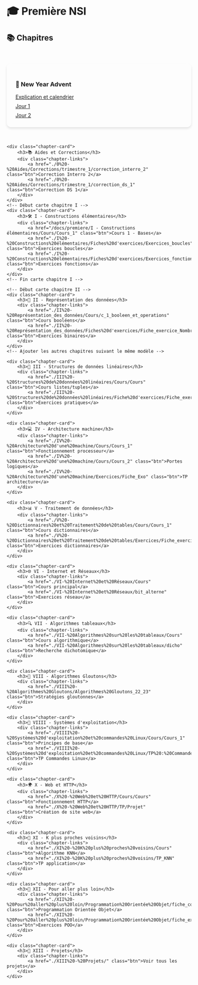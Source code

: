 # 🎓 Première NSI

## 📚 Chapitres

<style>
.chapter-cards {
    display: grid;
    grid-template-columns: repeat(auto-fit, minmax(300px, 1fr));
    gap: 2rem;
    padding: 2rem 0;
}

.chapter-card {
    background: var(--md-default-bg-color);
    border-radius: 12px;
    padding: 1.5rem;
    box-shadow: 0 4px 6px rgba(0, 0, 0, 0.1);
    transition: transform 0.3s ease;
}

.chapter-card:hover {
    transform: translateY(-5px);
}

.chapter-links {
    display: flex;
    flex-direction: column;
    gap: 0.5rem;
    margin-top: 1rem;
}
</style>

<section class="chapter-cards">
    <!-- Section Aides et New Year Advent -->
    <div class="chapter-card">
        <h3>🎄 New Year Advent</h3>
        <div class="chapter-links">
            <a href="./0 - New Year Advent/new_year_advent" class="btn">Explication et calendrier</a>
            <a href="./0%20-%20New%20Year%20Advent/Exercices%20J1%20-%20J9/Jour_1" class="btn">Jour 1</a>
            <a href="./0%20-%20New%20Year%20Advent/Exercices%20J1%20-%20J9/Jour_2" class="btn">Jour 2</a>
        </div>
    </div>

    <div class="chapter-card">
        <h3>📚 Aides et Corrections</h3>
        <div class="chapter-links">
            <a href="./0%20-%20Aides/Corrections/trimestre_1/correction_interro_2" class="btn">Correction Interro 2</a>
            <a href="./0%20-%20Aides/Corrections/trimestre_1/correction_ds_1" class="btn">Correction DS 1</a>
        </div>
    </div>
    <!-- Début carte chapitre I -->
    <div class="chapter-card">
        <h3>🛠️ I - Constructions élémentaires</h3>
        <div class="chapter-links">
            <a href="/docs/premiere/I - Constructions élémentaires/Cours/Cours_1" class="btn">Cours 1 - Bases</a>
            <a href="./I%20-%20Constructions%20élémentaires/Fiches%20d'exercices/Exercices_boucles" class="btn">Exercices boucles</a>
            <a href="./I%20-%20Constructions%20élémentaires/Fiches%20d'exercices/Exercices_fonctions" class="btn">Exercices fonctions</a>
        </div>
    </div>
    <!-- Fin carte chapitre I -->

    <!-- Début carte chapitre II -->
    <div class="chapter-card">
        <h3>🔢 II - Représentation des données</h3>
        <div class="chapter-links">
            <a href="./II%20-%20Représentation_des_données/Cours/c_1_booleen_et_operations" class="btn">Cours booléens</a>
            <a href="./II%20-%20Représentation_des_données/Fiches%20d'exercices/Fiche_exercice_Nombres_binaires" class="btn">Exercices binaires</a>
        </div>
    </div>
    <!-- Ajouter les autres chapitres suivant le même modèle -->

    <div class="chapter-card">
        <h3>🧱 III - Structures de données linéaires</h3>
        <div class="chapter-links">
            <a href="./III%20-%20Structures%20de%20données%20linéaires/Cours/Cours" class="btn">Cours listes/tuples</a>
            <a href="./III%20-%20Structures%20de%20données%20linéaires/Fiche%20d'exercices/Fiche_exercices_tuples_listes" class="btn">Exercices pratiques</a>
        </div>
    </div>

    <div class="chapter-card">
        <h3>💻 IV - Architecture machine</h3>
        <div class="chapter-links">
            <a href="./IV%20-%20Architecture%20d'une%20machine/Cours/Cours_1" class="btn">Fonctionnement processeur</a>
            <a href="./IV%20-%20Architecture%20d'une%20machine/Cours/Cours_2" class="btn">Portes logiques</a>
            <a href="./IV%20-%20Architecture%20d'une%20machine/Exercices/Fiche_Exo" class="btn">TP architecture</a>
        </div>
    </div>

    <div class="chapter-card">
        <h3>📊 V - Traitement de données</h3>
        <div class="chapter-links">
            <a href="./V%20-%20Dictionnaires%20et%20Traitement%20de%20tables/Cours/Cours_1" class="btn">Cours dictionnaires</a>
            <a href="./V%20-%20Dictionnaires%20et%20Traitement%20de%20tables/Exercices/Fiche_exercices_dictionnaires" class="btn">Exercices dictionnaires</a>
        </div>
    </div>

    <div class="chapter-card">
        <h3>🌐 VI - Internet et Réseaux</h3>
        <div class="chapter-links">
            <a href="./VI-%20Internet%20et%20Réseaux/Cours" class="btn">Cours principal</a>
            <a href="./VI-%20Internet%20et%20Réseaux/bit_alterne" class="btn">Exercices réseau</a>
        </div>
    </div>

    <div class="chapter-card">
        <h3>🔍 VII - Algorithmes tableaux</h3>
        <div class="chapter-links">
            <a href="./VII-%20Algorithmes%20sur%20les%20tableaux/Cours" class="btn">Cours algorithmique</a>
            <a href="./VII-%20Algorithmes%20sur%20les%20tableaux/dicho" class="btn">Recherche dichotomique</a>
        </div>
    </div>

    <div class="chapter-card">
        <h3>🧠 VIII - Algorithmes Gloutons</h3>
        <div class="chapter-links">
            <a href="./VIII%20-%20Algorithmes%20Gloutons/Algorithmes%20Gloutons_22_23" class="btn">Stratégies gloutonnes</a>
        </div>
    </div>

    <div class="chapter-card">
        <h3>🐧 VIIII - Systèmes d'exploitation</h3>
        <div class="chapter-links">
            <a href="./VIIII%20-%20Systèmes%20d'exploitation%20et%20commandes%20Linux/Cours/Cours_1" class="btn">Principes de base</a>
            <a href="./VIIII%20-%20Systèmes%20d'exploitation%20et%20commandes%20Linux/TP%20:%20Commandes%20Linux/TP_commandes_linux" class="btn">TP Commandes Linux</a>
        </div>
    </div>

    <div class="chapter-card">
        <h3>🌍 X - Web et HTTP</h3>
        <div class="chapter-links">
            <a href="./X%20-%20Web%20et%20HTTP/Cours/Cours" class="btn">Fonctionnement HTTP</a>
            <a href="./X%20-%20Web%20et%20HTTP/TP/Projet" class="btn">Création de site web</a>
        </div>
    </div>

    <div class="chapter-card">
        <h3>🤖 XI - K plus proches voisins</h3>
        <div class="chapter-links">
            <a href="./XI%20-%20K%20plus%20proches%20voisins/Cours" class="btn">Algorithme KNN</a>
            <a href="./XI%20-%20K%20plus%20proches%20voisins/TP_KNN" class="btn">TP application</a>
        </div>
    </div>

    <div class="chapter-card">
        <h3>🚀 XII - Pour aller plus loin</h3>
        <div class="chapter-links">
            <a href="./XII%20-%20Pour%20aller%20plus%20loin/Programmation%20Orientée%20Objet/fiche_cours" class="btn">Programmation Orientée Objet</a>
            <a href="./XII%20-%20Pour%20aller%20plus%20loin/Programmation%20Orientée%20Objet/fiche_exercices" class="btn">Exercices POO</a>
        </div>
    </div>

    <div class="chapter-card">
        <h3>🎨 XIII - Projets</h3>
        <div class="chapter-links">
            <a href="./XIII%20-%20Projets/" class="btn">Voir tous les projets</a>
        </div>
    </div>
</section>
